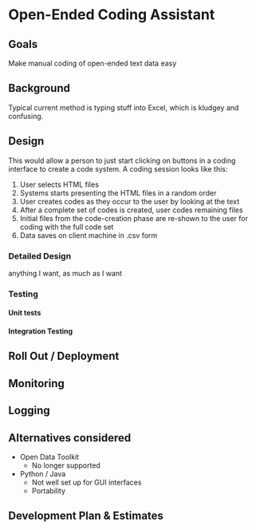 # Open-Ended Coding Assistant

## Goals
Make manual coding of open-ended text data easy


## Background

Typical current method is typing stuff into Excel, which is kludgey and confusing.




## Design
This would allow a person to just start clicking on buttons in a coding interface to create a code system.
A coding session looks like this:

1. User selects HTML files
2. Systems starts presenting the HTML files in a random order
3. User creates codes as they occur to the user by looking at the text
4. After a complete set of codes is created, user codes remaining files
5. Initial files from the code-creation phase are re-shown to the user for coding with the full code set
6. Data saves on client machine in .csv form


### Detailed Design
anything I want, as much as I want

### Testing

#### Unit tests

#### Integration Testing

## Roll Out / Deployment

## Monitoring

## Logging

## Alternatives considered

* Open Data Toolkit
  * No longer supported
* Python / Java  
  * Not well set up for GUI interfaces
  * Portability

## Development Plan & Estimates



